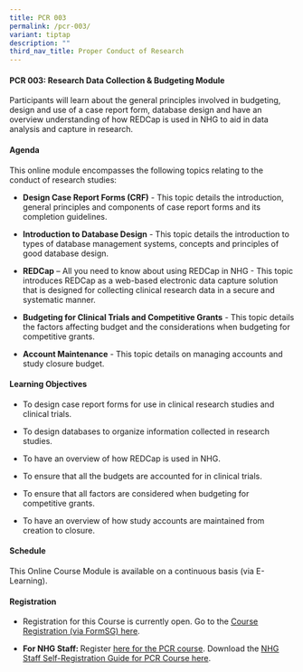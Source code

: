 ```yaml
---
title: PCR 003
permalink: /pcr-003/
variant: tiptap
description: ""
third_nav_title: Proper Conduct of Research
---
```

<h4><strong>PCR 003: Research Data Collection &amp; Budgeting Module</strong></h4>
<p>Participants will learn about the general principles involved in budgeting,
design and use of a case report form, database design and have an overview
understanding of how REDCap is used in NHG to aid in data analysis and
capture in research.</p>
<h4><strong>Agenda</strong></h4>
<p>This online module encompasses the following topics relating to the conduct
of research studies:</p>
<ul data-tight="true" class="tight">
<li>
<p><strong>Design Case Report Forms (CRF)</strong> - This topic details the
introduction, general principles and components of case report forms and
its completion guidelines.</p>
</li>
<li>
<p><strong>Introduction to Database Design</strong> - This topic details the
introduction to types of database management systems, concepts and principles
of good database design.</p>
</li>
<li>
<p><strong>REDCap</strong> – All you need to know about using REDCap in NHG
- This topic introduces REDCap as a web-based electronic data capture solution
that is designed for collecting clinical research data in a secure and
systematic manner.</p>
</li>
<li>
<p><strong>Budgeting for Clinical Trials and Competitive Grants</strong> -
This topic details the factors affecting budget and the considerations
when budgeting for competitive grants.</p>
</li>
<li>
<p><strong>Account Maintenance</strong> - This topic details on managing accounts
and study closure budget.</p>
</li>
</ul>
<h4><strong>Learning Objectives</strong></h4>
<ul data-tight="true" class="tight">
<li>
<p>To design case report forms for use in clinical research studies and clinical
trials.</p>
</li>
<li>
<p>To design databases to organize information collected in research studies.</p>
</li>
<li>
<p>To have an overview of how REDCap is used in NHG.</p>
</li>
<li>
<p>To ensure that all the budgets are accounted for in clinical trials.</p>
</li>
<li>
<p>To ensure that all factors are considered when budgeting for competitive
grants.</p>
</li>
<li>
<p>To have an overview of how study accounts are maintained from creation
to closure.</p>
</li>
</ul>
<h4><strong>Schedule</strong></h4>
<p>This Online Course Module is available on a continuous basis (via E-Learning).</p>
<h4><strong>Registration</strong></h4>
<ul data-tight="true" class="tight">
<li>
<p>Registration for this Course is currently open. Go to the <a href="https://form.gov.sg/66177cd0a14ba8cd75876ca4" rel="noopener nofollow" target="_blank"><u>Course Registration (via FormSG) here</u></a>.</p>
</li>
<li>
<p><strong>For NHG Staff: </strong>Register <a href="https://elearn.sg/nhg/Login/Login.aspx" rel="noopener nofollow" target="_blank"><u>here for the PCR course</u></a>.
Download the <a href="https://staging.d2xg4pfdtrypjl.amplifyapp.com/files/Training%20Files/PCR%20Course/NHG_Staff_Registration_Guide_for_PCR_Modules_v11_Jun_2024.pdf" rel="noopener noreferrer nofollow" target="_blank"><u>NHG Staff Self-Registration Guide for PCR Course here</u></a>.</p>
</li>
</ul>
<p></p>
<p></p>
<p></p>